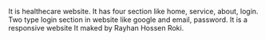 It is healthecare website.
It has four section like home, service, about, login.
Two type login section in website like google and email, password.
It is a responsive website
It maked by Rayhan Hossen Roki.

